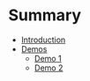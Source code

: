 # Summary
* [Introduction](README.md)
* [Demos](demos/demos.md)
	* [Demo 1](demos/demo1.md)
	* [Demo 2](demos/demo2.md)
